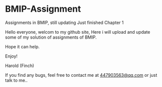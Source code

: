 # BMIP-Assignment
Assignments in BMIP, still updating
Just finished Chapter 1 

Hello everyone, welcom to my github site, Here i will upload and update some of my solution of assignments of BMIP.

Hope it can help.

Enjoy!

Harold (Finch)

If you find any bugs, feel free to contact me at   447903563@qq.com    or just talk to me..
